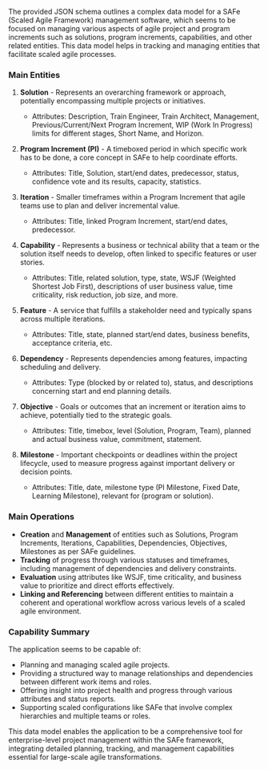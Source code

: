 The provided JSON schema outlines a complex data model for a SAFe (Scaled Agile Framework) management software, which seems to be focused on managing various aspects of agile project and program increments such as solutions, program increments, capabilities, and other related entities. This data model helps in tracking and managing entities that facilitate scaled agile processes.

### Main Entities
1. **Solution** - Represents an overarching framework or approach, potentially encompassing multiple projects or initiatives.
    - Attributes: Description, Train Engineer, Train Architect, Management, Previous/Current/Next Program Increment, WIP (Work In Progress) limits for different stages, Short Name, and Horizon.
  
2. **Program Increment (PI)** - A timeboxed period in which specific work has to be done, a core concept in SAFe to help coordinate efforts.
    - Attributes: Title, Solution, start/end dates, predecessor, status, confidence vote and its results, capacity, statistics.
  
3. **Iteration** - Smaller timeframes within a Program Increment that agile teams use to plan and deliver incremental value.
    - Attributes: Title, linked Program Increment, start/end dates, predecessor.
  
4. **Capability** - Represents a business or technical ability that a team or the solution itself needs to develop, often linked to specific features or user stories.
    - Attributes: Title, related solution, type, state, WSJF (Weighted Shortest Job First), descriptions of user business value, time criticality, risk reduction, job size, and more.

5. **Feature** - A service that fulfills a stakeholder need and typically spans across multiple iterations.
    - Attributes: Title, state, planned start/end dates, business benefits, acceptance criteria, etc.

6. **Dependency** - Represents dependencies among features, impacting scheduling and delivery.
    - Attributes: Type (blocked by or related to), status, and descriptions concerning start and end planning details.
  
7. **Objective** - Goals or outcomes that an increment or iteration aims to achieve, potentially tied to the strategic goals.
    - Attributes: Title, timebox, level (Solution, Program, Team), planned and actual business value, commitment, statement.

8. **Milestone** - Important checkpoints or deadlines within the project lifecycle, used to measure progress against important delivery or decision points.
    - Attributes: Title, date, milestone type (PI Milestone, Fixed Date, Learning Milestone), relevant for (program or solution).

### Main Operations
- **Creation** and **Management** of entities such as Solutions, Program Increments, Iterations, Capabilities, Dependencies, Objectives, Milestones as per SAFe guidelines.
- **Tracking** of progress through various statuses and timeframes, including management of dependencies and delivery constraints.
- **Evaluation** using attributes like WSJF, time criticality, and business value to prioritize and direct efforts effectively.
- **Linking and Referencing** between different entities to maintain a coherent and operational workflow across various levels of a scaled agile environment.

### Capability Summary
The application seems to be capable of:
- Planning and managing scaled agile projects.
- Providing a structured way to manage relationships and dependencies between different work items and roles.
- Offering insight into project health and progress through various attributes and status reports.
- Supporting scaled configurations like SAFe that involve complex hierarchies and multiple teams or roles.

This data model enables the application to be a comprehensive tool for enterprise-level project management within the SAFe framework, integrating detailed planning, tracking, and management capabilities essential for large-scale agile transformations.
